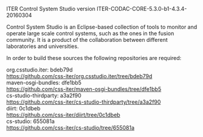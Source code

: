 ITER Control System Studio version ITER-CODAC-CORE-5.3.0-b1-4.3.4-20160304

Control System Studio is an Eclipse-based collection of tools
to monitor and operate large scale control systems, such as the
ones in the fusion community. It is a product of the collaboration
between different laboratories and universities.

In order to build these sources the following repositories are required:

org.csstudio.iter: bdeb79d  
<https://github.com/css-iter/org.csstudio.iter/tree/bdeb79d>  
maven-osgi-bundles: dfe1bb5  
<https://github.com/css-iter/maven-osgi-bundles/tree/dfe1bb5>  
cs-studio-thirdparty: a3a2f90  
<https://github.com/css-iter/cs-studio-thirdparty/tree/a3a2f90>  
diirt: 0c1dbeb  
<https://github.com/css-iter/diirt/tree/0c1dbeb>  
cs-studio: 655081a  
<https://github.com/css-iter/cs-studio/tree/655081a>  
